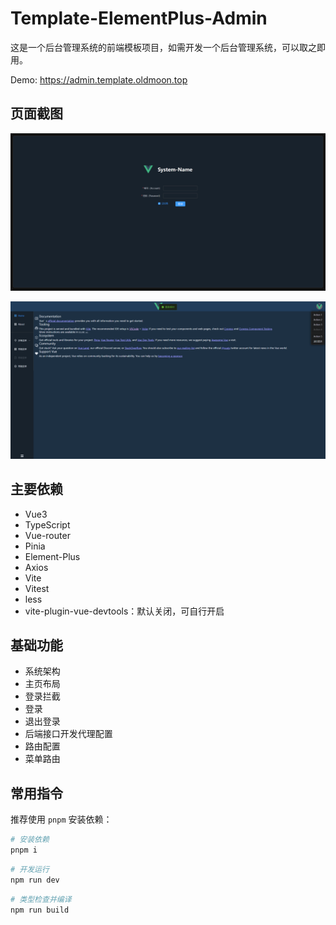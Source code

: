 # Template-ElementPlus-Admin

这是一个后台管理系统的前端模板项目，如需开发一个后台管理系统，可以取之即用。

Demo: https://admin.template.oldmoon.top

## 页面截图

![login](./images/login.jpg)

![home](./images/home.jpg)

## 主要依赖

- Vue3
- TypeScript
- Vue-router
- Pinia
- Element-Plus
- Axios
- Vite
- Vitest
- less
- vite-plugin-vue-devtools：默认关闭，可自行开启

## 基础功能

- 系统架构
- 主页布局
- 登录拦截
- 登录
- 退出登录
- 后端接口开发代理配置
- 路由配置
- 菜单路由

## 常用指令

推荐使用 `pnpm` 安装依赖：

```sh
# 安装依赖
pnpm i
```

```sh
# 开发运行
npm run dev
```

```sh
# 类型检查并编译
npm run build
```

